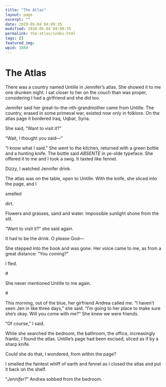 ```yaml
---
title: "The Atlas"
layout: page
excerpt: ""
date: 2020-05-04 04:09:35
modified: 2020-05-04 04:09:35
permalink: the-atlas/index.html
tags: []
featured_img: 
wpid: 3880
---
```


# The Atlas

There was a country named Untille in Jennifer’s atlas. She showed it to me one drunken night. I sat closer to her on the couch than was proper, considering I had a girlfriend and she did too.

Jennifer said her great-to-the-*n*th-grandmother came from Untille. The country, erased in some primeval war, existed now only in folklore. On the atlas page it bordered Iraq, Uqbar, Syria.

She said, “Want to visit it?”

“Wait, I thought you said—”

“I know what I said.” She went to the kitchen, returned with a green bottle and a hunting knife. The bottle said *ABSENTE* in ye-olde typeface. She offered it to me and I took a swig. It tasted like fennel.

Dizzy, I watched Jennifer drink.

The atlas was on the table, open to Untille. With the knife, she sliced into the page, and I

 smelled

 dirt.

Flowers and grasses, sand and water. Impossible sunlight shone from the slit.

“Want to visit it?” she said again.

It had to be the drink. O please God—

She stepped into the book and was gone. Her voice came to me, as from a great distance: “You coming?”

I fled.

\#

She never mentioned Untille to me again.

\#

This morning, out of the blue, her girfriend Andrea called me. “I haven’t seen Jen in like three days,” she said. “I’m going to her place to make sure she’s okay. Will you come with me?” She knew we were friends.

“Of course,” I said.

While she searched the bedroom, the bathroom, the office, increasingly frantic, I found the atlas. Untille’s page had been excised, sliced as if by a sharp knife.

Could she do that, I wondered, from within the page?

I smelled the faintest whiff of earth and fennel as I closed the atlas and put it back on the shelf.

“*Jennifer?*” Andrea sobbed from the bedroom.